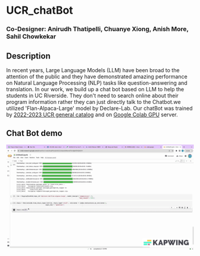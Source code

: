 # UCR_chatBot
### Co-Designer: Anirudh Thatipelli, Chuanye Xiong, Anish More, Sahil Chowkekar

## Description
In recent years, Large Language Models (LLM) have been broad to the attention of the public and they have demonstrated amazing performance on Natural Language Processing (NLP) tasks like question-answering and translation. In our work, we build up a chat bot based on LLM to help the students in UC Riverside. They don't need to search online about their program information rather they can just directly talk to the Chatbot.we utilized 'Flan-Alpaca-Large' model by Declare-Lab. Our chatBot was trained by [2022-2023 UCR general catalog](https://studentdocs.ucr.edu/registrar/UCR_Catalog_2022-23.pdf?_gl=1*1wbj547*_ga*MTU4NDI3MTk2Mi4xNjY2Nzk1NjQ1*_ga_Z1RGSBHBF7*MTY4NTkxODc3NC40Ny4xLjE2ODU5MTkxNTAuMC4wLjA.*_ga_S8BZQKWST2*MTY4NTkxODc3My40Ny4xLjE2ODU5MTkxNTAuMC4wLjA.) and on [Google Colab GPU](https://www.tutorialspoint.com/google_colab/google_colab_using_free_gpu.htm) server.

## Chat Bot demo
![](https://github.com/cxiong1234/UCR_chatBot/blob/main/Screen_Recording_2023-08-23_at_1.36.30_PM_V1.gif)
